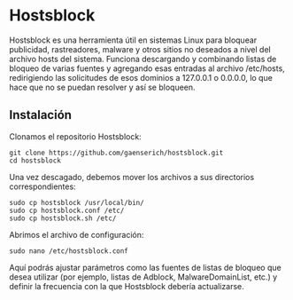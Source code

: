 # Hostsblock

Hostsblock es una herramienta útil en sistemas Linux para bloquear publicidad, rastreadores, malware y otros sitios no deseados a nivel del archivo hosts del sistema. Funciona descargando y combinando listas de bloqueo de varias fuentes y agregando esas entradas al archivo /etc/hosts, redirigiendo las solicitudes de esos dominios a 127.0.0.1 o 0.0.0.0, lo que hace que no se puedan resolver y así se bloqueen.

## Instalación

Clonamos el repositorio Hostsblock:

```
git clone https://github.com/gaenserich/hostsblock.git
cd hostsblock
```

Una vez descagado, debemos mover los archivos a sus directorios correspondientes:

```
sudo cp hostsblock /usr/local/bin/
sudo cp hostsblock.conf /etc/
sudo cp hostsblock.sh /etc/
```

Abrimos el archivo de configuración:

```
sudo nano /etc/hostsblock.conf
```
Aquí podrás ajustar parámetros como las fuentes de listas de bloqueo que desea utilizar (por ejemplo, listas de Adblock, MalwareDomainList, etc.) y definir la frecuencia con la que Hostsblock debería actualizarse.

